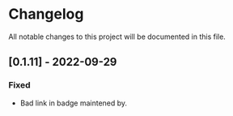 # Changelog

All notable changes to this project will be documented in this file.

## [0.1.11] - 2022-09-29

### Fixed

- Bad link in badge maintened by.